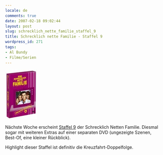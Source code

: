 ```yaml
---
locale: de
comments: true
date: 2007-02-18 09:02:44
layout: post
slug: schrecklich_nette_familie_staffel_9
title: Schrecklich nette Familie - Staffel 9
wordpress_id: 271
tags:
- Al Bundy
- Filme/Serien
---
```


[![](/images/2007-02-18-schrecklich_nette_familie_staffel_9/bundyseason9.jpg)](http://www.amazon.de/gp/product/B000LXGOQU?ie=UTF8&tag=wannawork-21&linkCode=as2&camp=1638&creative=6742&creativeASIN=B000LXGOQU)

Nächste Woche erscheint [Staffel 9](http://www.amazon.de/gp/product/B000LXGOQU?ie=UTF8&tag=wannawork-21&linkCode=as2&camp=1638&creative=6742&creativeASIN=B000LXGOQU) der Schrecklich Netten Familie. Diesmal sogar mit weiteren Extras auf einer separaten DVD (ungezeigte Szenen, Best-Of, eine kleiner Rückblick).

Highlight dieser Staffel ist definitiv die Kreuzfahrt-Doppelfolge.
